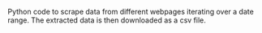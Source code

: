Python code to scrape data from different webpages iterating over a date range. The extracted data is then downloaded as a csv file.
